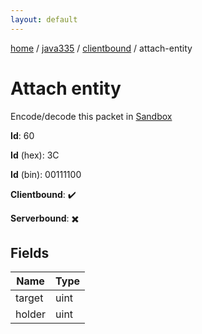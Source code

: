 ```yaml
---
layout: default
---
```


[home](/)  /  [java335](/protocol/java335)  /  [clientbound](/protocol/java335/clientbound)  /  attach-entity

# Attach entity

Encode/decode this packet in [Sandbox](../../../sandbox/java335#clientbound.attach_entity)

**Id**: 60

**Id** (hex): 3C

**Id** (bin): 00111100

**Clientbound**: ✔️

**Serverbound**: ✖️

## Fields

Name | Type
---|---
target | uint
holder | uint
